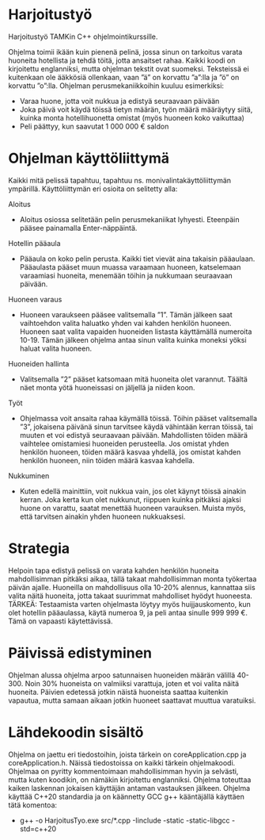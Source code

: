 # Harjoitustyö
 
Harjoitustyö TAMKin C++ ohjelmointikurssille.

Ohjelma toimii ikään kuin pienenä pelinä, jossa sinun on tarkoitus varata huoneita hotellista ja tehdä töitä, 
jotta ansaitset rahaa. Kaikki koodi on kirjoitettu englanniksi, mutta ohjelman 
tekstit ovat suomeksi. Teksteissä ei kuitenkaan ole ääkkösiä ollenkaan, vaan ”ä” on korvattu ”a”:lla ja ”ö” on 
korvattu ”o”:lla.
Ohjelman perusmekaniikkoihin kuuluu esimerkiksi:
- Varaa huone, jotta voit nukkua ja edistyä seuraavaan päivään
- Joka päivä voit käydä töissä tietyn määrän, työn määrä määräytyy siitä, kuinka monta 
hotellihuonetta omistat (myös huoneen koko vaikuttaa)
- Peli päättyy, kun saavutat 1 000 000 € saldon

# Ohjelman käyttöliittymä
Kaikki mitä pelissä tapahtuu, tapahtuu ns. monivalintakäyttöliittymän ympärillä. Käyttöliittymän eri osioita 
on selitetty alla:

Aloitus 
- Aloitus osiossa selitetään pelin perusmekaniikat lyhyesti. Eteenpäin pääsee 
painamalla Enter-näppäintä.

Hotellin pääaula
- Pääaula on koko pelin perusta. Kaikki tiet vievät aina takaisin pääaulaan. 
Pääaulasta pääset muun muassa varaamaan huoneen, katselemaan 
varaamiasi huoneita, menemään töihin ja nukkumaan seuraavaan päivään.

Huoneen varaus
- Huoneen varaukseen pääsee valitsemalla ”1”. Tämän jälkeen saat vaihtoehdon 
valita haluatko yhden vai kahden henkilön huoneen. Huoneen saat valita 
vapaiden huoneiden listasta käyttämällä numeroita 10-19. Tämän jälkeen 
ohjelma antaa sinun valita kuinka moneksi yöksi haluat valita huoneen.

Huoneiden hallinta
- Valitsemalla ”2” pääset katsomaan mitä huoneita olet varannut. Täältä näet 
monta yötä huoneissasi on jäljellä ja niiden koon.

Työt
- Ohjelmassa voit ansaita rahaa käymällä töissä. Töihin pääset valitsemalla ”3”, 
jokaisena päivänä sinun tarvitsee käydä vähintään kerran töissä, tai muuten et 
voi edistyä seuraavaan päivään. Mahdollisten töiden määrä vaihtelee 
omistamiesi huoneiden perusteella. Jos omistat yhden henkilön huoneen, 
töiden määrä kasvaa yhdellä, jos omistat kahden henkilön huoneen, niin 
töiden määrä kasvaa kahdella.

Nukkuminen
- Kuten edellä mainittiin, voit nukkua vain, jos olet käynyt töissä ainakin kerran. 
Joka kerta kun olet nukkunut, riippuen kuinka pitkäksi ajaksi huone on varattu, 
saatat menettää huoneen varauksen. Muista myös, että tarvitsen ainakin 
yhden huoneen nukkuaksesi.

# Strategia 
Helpoin tapa edistyä pelissä on varata kahden henkilön huoneita mahdollisimman pitkäksi aikaa, tällä takaat 
mahdollisimman monta työkertaa päivän ajalle. Huoneilla on mahdollisuus olla 10-20% alennus, kannattaa 
siis valita näitä huoneita, jotta takaat suurimmat mahdolliset hyödyt huoneesta.
TÄRKEÄ: Testaamista varten ohjelmasta löytyy myös huijjauskomento, kun olet hotellin pääaulassa, käytä 
numeroa 9, ja peli antaa sinulle 999 999 €. Tämä on vapaasti käytettävissä.

# Päivissä edistyminen 
Ohjelman alussa ohjelma arpoo satunnaisen huoneiden määrän välillä 40-300. Noin 30% huoneista on 
valmiiksi varattuja, joten et voi valita näitä huoneita. Päivien edetessä jotkin näistä huoneista saattaa 
kuitenkin vapautua, mutta samaan aikaan jotkin huoneet saattavat muuttua varatuiksi.

# Lähdekoodin sisältö 
Ohjelma on jaettu eri tiedostoihin, joista tärkein on coreApplication.cpp ja coreApplication.h. Näissä 
tiedostoissa on kaikki tärkein ohjelmakoodi. Ohjelmaa on pyritty kommentoimaan mahdollisimman hyvin ja 
selvästi, mutta kuten koodikin, on nämäkin kirjoitettu englanniksi.
Ohjelma toteuttaa kaiken laskennan jokaisen käyttäjän antaman vastauksen jälkeen.
Ohjelma käyttää C++20 standardia ja on käännetty GCC g++ kääntäjällä käyttäen tätä komentoa:
- g++ -o HarjoitusTyo.exe src/*.cpp -Iinclude -static -static-libgcc -std=c++20
